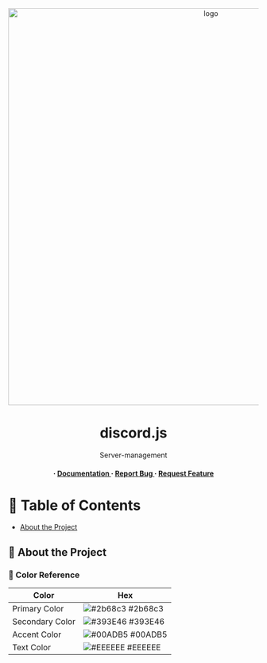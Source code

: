 <div align='center'>

<img src=https://cdn-images-1.medium.com/max/1200/1*5WDXxDugKpXBkdowANcQAQ.jpeg alt="logo" width=800 height=800 />

<h1>discord.js</h1>
<p>Server-management</p>

<h4> <span> · </span> <a href="https://github.com/zVSciy/Discord-Bot/blob/master/README.md"> Documentation </a> <span> · </span> <a href="https://github.com/zVSciy/Discord-Bot/issues"> Report Bug </a> <span> · </span> <a href="https://github.com/zVSciy/Discord-Bot/issues"> Request Feature </a> </h4>


</div>

# :notebook_with_decorative_cover: Table of Contents

- [About the Project](#star2-about-the-project)


## :star2: About the Project

### :art: Color Reference
| Color | Hex |
| --------------- | ---------------------------------------------------------------- |
| Primary Color | ![#2b68c3](https://via.placeholder.com/10/2b68c3?text=+) #2b68c3 |
| Secondary Color | ![#393E46](https://via.placeholder.com/10/393E46?text=+) #393E46 |
| Accent Color | ![#00ADB5](https://via.placeholder.com/10/00ADB5?text=+) #00ADB5 |
| Text Color | ![#EEEEEE](https://via.placeholder.com/10/EEEEEE?text=+) #EEEEEE |
